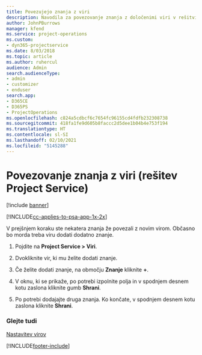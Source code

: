 ```yaml
---
title: Povezujejo znanja z viri
description: Navodila za povezovanje znanja z določenimi viri v rešitvi Project Service
author: JohnPBurrows
manager: kfend
ms.service: project-operations
ms.custom:
- dyn365-projectservice
ms.date: 8/03/2018
ms.topic: article
ms.author: ruhercul
audience: Admin
search.audienceType:
- admin
- customizer
- enduser
search.app:
- D365CE
- D365PS
- ProjectOperations
ms.openlocfilehash: c824a5cdbcf6c7654fc96155cd4fdfb232308738
ms.sourcegitcommit: 418fa1fe9d605b8faccc2d5dee1b04b4e753f194
ms.translationtype: HT
ms.contentlocale: sl-SI
ms.lasthandoff: 02/10/2021
ms.locfileid: "5145288"
---
```

# <a name="associate-skills-with-resources-project-service"></a>Povezovanje znanja z viri (rešitev Project Service)

[!include [banner](../includes/psa-now-project-operations.md)]

[!INCLUDE[cc-applies-to-psa-app-1x-2x](../includes/cc-applies-to-psa-app-1x-2x.md)]

V prejšnjem koraku ste nekatera znanja že povezali z novim virom. Občasno bo morda treba viru dodati dodatno znanje.  
  
1.  Pojdite na **Project Service > Viri**.  
  
2.  Dvokliknite vir, ki mu želite dodati znanje.  
  
3.  Če želite dodati znanje, na območju **Znanje** kliknite **+**.  
  
4.  V oknu, ki se prikaže, po potrebi izpolnite polja in v spodnjem desnem kotu zaslona kliknite gumb **Shrani**.  
  
5.  Po potrebi dodajajte druga znanja. Ko končate, v spodnjem desnem kotu zaslona kliknite **Shrani**.  
  
### <a name="see-also"></a>Glejte tudi  
 [Nastavitev virov](../psa/set-up-resources.md)


[!INCLUDE[footer-include](../includes/footer-banner.md)]